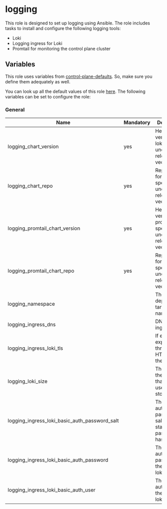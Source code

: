 # logging

This role is designed to set up logging using Ansible.
The role includes tasks to install and configure the following logging tools:

- Loki
- Logging ingress for Loki
- Promtail for monitoring the control plane cluster

## Variables

This role uses variables from [control-plane-defaults](/control-plane). So, make sure you define them adequately as well.

You can look up all the default values of this role [here](defaults/main/main.yaml).
The following variables can be set to configure the role:

### General

| Name                           | Mandatory | Description                                                    |
| ------------------------------ | --------- | -------------------------------------------------------------- |
| logging_chart_version          | yes       | Helm chart version for loki specified under release vector     |
| logging_chart_repo             | yes       | Repository for loki specified under release vector             |
| logging_promtail_chart_version | yes       | Helm chart version for promtail specified under release vector |
| logging_promtail_chart_repo    | yes       | Repository for promtail specified under release vector         |
| logging_namespace              |           | The deployment's target namespace                              |
| logging_ingress_dns            |           | DNS for loki ingress                                           |
| logging_ingress_loki_tls       |           | If enabled, exposes loki through HTTPS on the ingress          |
| logging_loki_size              |           | The size of the volume that loki will use for storing logs     |
| logging_ingress_loki_basic_auth_password_salt |           | The basic auth password salt used for stable password hashes |
| logging_ingress_loki_basic_auth_password      |           | The basic auth password for the external loki ingress        |
| logging_ingress_loki_basic_auth_user          |           | The basic auth user for the external loki ingress            |
